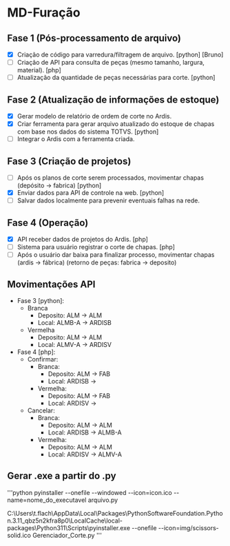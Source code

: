 # MD-Furação

## Fase 1 (Pós-processamento de arquivo)
- [x] Criação de código para varredura/filtragem de arquivo. [python] [Bruno]
- [ ] Criação de API para consulta de peças (mesmo tamanho, largura, material). [php]
- [ ] Atualização da quantidade de peças necessárias para corte. [python]

## Fase 2 (Atualização de informações de estoque)
- [x] Gerar modelo de relatório de ordem de corte no Ardis.
- [x] Criar ferramenta para gerar arquivo atualizado do estoque de chapas com base nos dados do sistema TOTVS. [python]
- [ ] Integrar o Ardis com a ferramenta criada.

## Fase 3 (Criação de projetos)
- [ ] Após os planos de corte serem processados, movimentar chapas (depósito -> fabrica) [python]
- [x] Enviar dados para API de controle na web. [python]
- [ ] Salvar dados localmente para prevenir eventuais falhas na rede.

## Fase 4 (Operação)
- [x] API receber dados de projetos do Ardis. [php]
- [ ] Sistema para usuário registrar o corte de chapas. [php] 
- [ ] Após o usuário dar baixa para finalizar processo, movimentar chapas (ardis -> fábrica) (retorno de peças: fabrica -> deposito)

## Movimentações API
- Fase 3 [python]:
	- Branca
		- Deposito: ALM -> ALM
		- Local: ALMB-A -> ARDISB
	- Vermelha
		- Deposito: ALM -> ALM
		- Local: ALMV-A -> ARDISV
- Fase 4 [php]:
	- Confirmar:
		- Branca:
			- Deposito: ALM -> FAB
			- Local: ARDISB ->
		- Vermelha:
			- Deposito: ALM -> FAB
			- Local: ARDISV ->
	- Cancelar:
		- Branca:
			- Deposito: ALM -> ALM
			- Local: ARDISB -> ALMB-A
		- Vermelha:
			- Deposito: ALM -> ALM
			- Local: ARDISV -> ALMV-A

## Gerar .exe a partir do .py
'''python
pyinstaller --onefile --windowed --icon=icon.ico --name=nome_do_executavel arquivo.py

C:\Users\t.flach\AppData\Local\Packages\PythonSoftwareFoundation.Python.3.11_qbz5n2kfra8p0\LocalCache\local-packages\Python311\Scripts\pyinstaller.exe --onefile --icon=img/scissors-solid.ico Gerenciador_Corte.py
'''